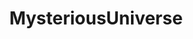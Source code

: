 ---
title: MysteriousUniverse
crosslinks:
- Glitch_in_the_Matrix
- AskReddit
- livven
- Paranormal
- Thetruthishere
- todayilearned
- creepy
- UnresolvedMysteries
- worldnews
---